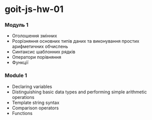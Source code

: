 # goit-js-hw-01

### Модуль 1

- Оголошення змінних 
- Розрізняння основних типів даних та виконування простих арифметичних обчислень
- Синтаксис шаблонних рядків 
- Оператори порівняння 
- Функції

### Module 1
- Declaring variables
- Distinguishing basic data types and performing simple arithmetic operations
- Template string syntax
- Comparison operators
- Functions
